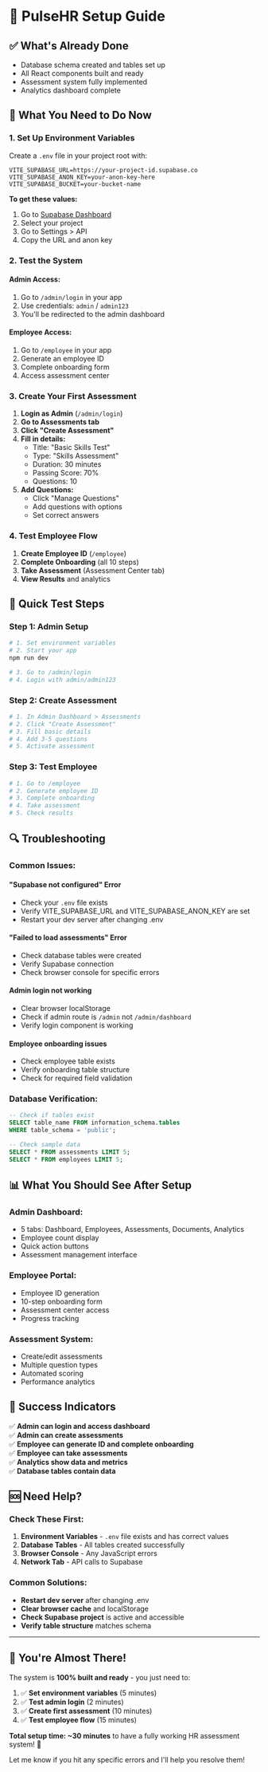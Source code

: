# 🚀 PulseHR Setup Guide

## ✅ What's Already Done
- Database schema created and tables set up
- All React components built and ready
- Assessment system fully implemented
- Analytics dashboard complete

## 🔧 What You Need to Do Now

### 1. **Set Up Environment Variables**
Create a `.env` file in your project root with:

```env
VITE_SUPABASE_URL=https://your-project-id.supabase.co
VITE_SUPABASE_ANON_KEY=your-anon-key-here
VITE_SUPABASE_BUCKET=your-bucket-name
```

**To get these values:**
1. Go to [Supabase Dashboard](https://supabase.com/dashboard)
2. Select your project
3. Go to Settings > API
4. Copy the URL and anon key

### 2. **Test the System**

#### **Admin Access:**
1. Go to `/admin/login` in your app
2. Use credentials: `admin` / `admin123`
3. You'll be redirected to the admin dashboard

#### **Employee Access:**
1. Go to `/employee` in your app
2. Generate an employee ID
3. Complete onboarding form
4. Access assessment center

### 3. **Create Your First Assessment**

1. **Login as Admin** (`/admin/login`)
2. **Go to Assessments tab**
3. **Click "Create Assessment"**
4. **Fill in details:**
   - Title: "Basic Skills Test"
   - Type: "Skills Assessment"
   - Duration: 30 minutes
   - Passing Score: 70%
   - Questions: 10
5. **Add Questions:**
   - Click "Manage Questions"
   - Add questions with options
   - Set correct answers

### 4. **Test Employee Flow**

1. **Create Employee ID** (`/employee`)
2. **Complete Onboarding** (all 10 steps)
3. **Take Assessment** (Assessment Center tab)
4. **View Results** and analytics

## 🎯 **Quick Test Steps**

### **Step 1: Admin Setup**
```bash
# 1. Set environment variables
# 2. Start your app
npm run dev

# 3. Go to /admin/login
# 4. Login with admin/admin123
```

### **Step 2: Create Assessment**
```bash
# 1. In Admin Dashboard > Assessments
# 2. Click "Create Assessment"
# 3. Fill basic details
# 4. Add 3-5 questions
# 5. Activate assessment
```

### **Step 3: Test Employee**
```bash
# 1. Go to /employee
# 2. Generate employee ID
# 3. Complete onboarding
# 4. Take assessment
# 5. Check results
```

## 🔍 **Troubleshooting**

### **Common Issues:**

#### **"Supabase not configured" Error**
- Check your `.env` file exists
- Verify VITE_SUPABASE_URL and VITE_SUPABASE_ANON_KEY are set
- Restart your dev server after changing .env

#### **"Failed to load assessments" Error**
- Check database tables were created
- Verify Supabase connection
- Check browser console for specific errors

#### **Admin login not working**
- Clear browser localStorage
- Check if admin route is `/admin` not `/admin/dashboard`
- Verify login component is working

#### **Employee onboarding issues**
- Check employee table exists
- Verify onboarding table structure
- Check for required field validation

### **Database Verification:**
```sql
-- Check if tables exist
SELECT table_name FROM information_schema.tables 
WHERE table_schema = 'public';

-- Check sample data
SELECT * FROM assessments LIMIT 5;
SELECT * FROM employees LIMIT 5;
```

## 📊 **What You Should See After Setup**

### **Admin Dashboard:**
- 5 tabs: Dashboard, Employees, Assessments, Documents, Analytics
- Employee count display
- Quick action buttons
- Assessment management interface

### **Employee Portal:**
- Employee ID generation
- 10-step onboarding form
- Assessment center access
- Progress tracking

### **Assessment System:**
- Create/edit assessments
- Multiple question types
- Automated scoring
- Performance analytics

## 🎉 **Success Indicators**

✅ **Admin can login and access dashboard**  
✅ **Admin can create assessments**  
✅ **Employee can generate ID and complete onboarding**  
✅ **Employee can take assessments**  
✅ **Analytics show data and metrics**  
✅ **Database tables contain data**  

## 🆘 **Need Help?**

### **Check These First:**
1. **Environment Variables** - `.env` file exists and has correct values
2. **Database Tables** - All tables created successfully
3. **Browser Console** - Any JavaScript errors
4. **Network Tab** - API calls to Supabase

### **Common Solutions:**
- **Restart dev server** after changing .env
- **Clear browser cache** and localStorage
- **Check Supabase project** is active and accessible
- **Verify table structure** matches schema

---

## 🚀 **You're Almost There!**

The system is **100% built and ready** - you just need to:
1. ✅ **Set environment variables** (5 minutes)
2. ✅ **Test admin login** (2 minutes)  
3. ✅ **Create first assessment** (10 minutes)
4. ✅ **Test employee flow** (15 minutes)

**Total setup time: ~30 minutes** to have a fully working HR assessment system! 🎯

Let me know if you hit any specific errors and I'll help you resolve them!
